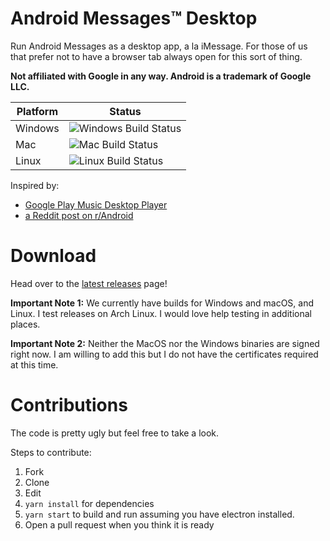 # Android Messages™ Desktop

Run Android Messages as a desktop app, a la iMessage. For those of us that
prefer not to have a browser tab always open for this sort of thing.

**Not affiliated with Google in any way. Android is a trademark of Google LLC.**

| Platform | Status                                                                                                                                                                                              |
| -------- | --------------------------------------------------------------------------------------------------------------------------------------------------------------------------------------------------- |
| Windows  | ![Windows Build Status](https://dev.azure.com/Drangon/android-messages-desktop/_apis/build/status/OrangeDrangon.android-messages-desktop?branchName=master&jobName=Job&configuration=Job%20windows) |
| Mac      | ![Mac Build Status](https://dev.azure.com/Drangon/android-messages-desktop/_apis/build/status/OrangeDrangon.android-messages-desktop?branchName=master&jobName=Job&configuration=Job%20mac)         |
| Linux    | ![Linux Build Status](https://dev.azure.com/Drangon/android-messages-desktop/_apis/build/status/OrangeDrangon.android-messages-desktop?branchName=master&jobName=Job&configuration=Job%20linux)     |

Inspired by:

- [Google Play Music Desktop Player](https://github.com/MarshallOfSound/Google-Play-Music-Desktop-Player-UNOFFICIAL-)
- [a Reddit post on r/Android](https://www.reddit.com/r/Android/comments/8shv6q/web_messages/e106a8r/)

# Download

Head over to the
[latest releases](https://github.com/OrangeDrangon/android-messages-desktop/releases/latest)
page!

**Important Note 1:** We currently have builds for Windows and macOS, and Linux.
I test releases on Arch Linux. I would love help testing in additional places.

**Important Note 2:** Neither the MacOS nor the Windows binaries are signed
right now. I am willing to add this but I do not have the certificates required
at this time.

# Contributions

The code is pretty ugly but feel free to take a look.

Steps to contribute:
1. Fork
2. Clone
3. Edit
4. `yarn install` for dependencies
5. `yarn start` to build and run assuming you have electron installed.
6. Open a pull request when you think it is ready
